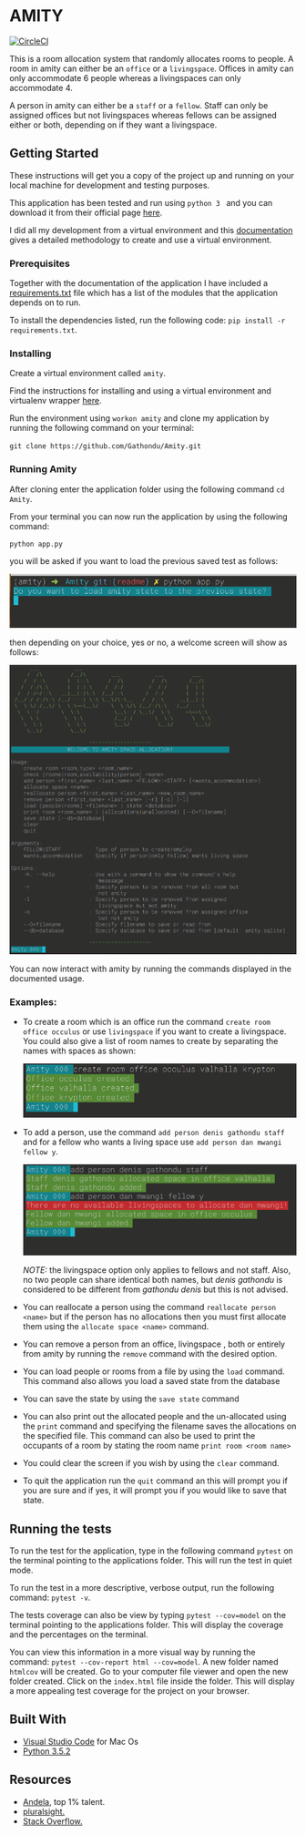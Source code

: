 # AMITY
[![CircleCI](https://circleci.com/gh/Gathondu/Amity/tree/develop.svg?style=svg)](https://circleci.com/gh/Gathondu/Amity/tree/develop)

This is a room allocation system that randomly allocates rooms to people.
A room in amity can either be an `office` or a `livingspace`. Offices in amity can only accommodate 6 people whereas a livingspaces can only accommodate 4.

A person in amity can either be a `staff` or a `fellow`. Staff can only be assigned offices but not livingspaces whereas fellows can be assigned either or both, depending on if they want a livingspace.

## Getting Started

These instructions will get you a copy of the project up and running on your local machine for development and testing purposes.

This application has been tested and run using `python 3 ` and you can download it from their official page [here](https://python.org/downloads/).

I did all my development from a virtual environment and this [documentation](http://docs.python-guide.org/en/latest/dev/virtualenvs/)
gives a detailed methodology to create and use a virtual environment.

### Prerequisites

Together with the documentation of the application I have included a [requirements.txt](requirements.txt) file
which has a list of the modules that the application depends on to run.

To install the dependencies listed, run the following code: `pip install -r requirements.txt`.

### Installing

Create a virtual environment called `amity`. 

Find the instructions for installing and using a virtual environment and virtualenv wrapper [here](http://docs.python-guide.org/en/latest/dev/virtualenvs/).

Run the environment using `workon amity` and clone my application by running the following command on your terminal:

   `git clone https://github.com/Gathondu/Amity.git`

### Running Amity 

After cloning enter the application folder using the following command `cd Amity`.

From your terminal you can now run the application by using the following command: 

```
python app.py
```

you will be asked if you want to load the previous saved test as follows:

   ![start confirmation](assets/confirm-start.png)

then depending on your choice, yes or no, a welcome screen will show as follows: 

   ![welcome screen](assets/welcome.png)

You can now interact with amity by running the commands displayed in the documented usage.

### Examples:
+ To create a room which is an office run the command `create room office occulus` or use `livingspace` if you want to create a livingspace. You could also give a list of room names to create by separating the names with spaces as shown:

    ![create room](assets/create-room.png)

+ To add a person, use the command `add person denis gathondu staff` and for a fellow who wants a living space use `add person dan mwangi fellow y`. 

    ![add person](assets/add-person.png)

    *NOTE:* the livingspace option only applies to fellows and not staff. Also, no two people can share identical both names, but *denis gathondu* is considered to be different from *gathondu denis* but this is not advised.

+ You can reallocate a person using the command `reallocate person <name>` but if the person has no allocations then you must first allocate them using the `allocate space <name>` command.

+ You can remove a person from an office, livingspace , both or entirely from amity by running the `remove` command with the desired option.

+ You can load people or rooms from a file by using the `load` command. This command also allows you load a saved state from the database

+ You can save the state by using the `save state` command

+ You can also print out the allocated people and the un-allocated using the `print` command and specifying the filename saves the allocations on the specified file. This command can also be used to print the occupants of a room by stating the room name `print room <room name>`

+ You could clear the screen if you wish by using the `clear` command.

+ To quit the application run the `quit` command an this will prompt you if you are sure and if yes, it will prompt you if you would like to save that state.

## Running the tests

To run the test for the application, type in the following command `pytest` on the terminal pointing to the applications folder. This will run the test in quiet mode.

To run the test in a more descriptive, verbose output, run the following command: `pytest -v`.

The tests coverage can also be view by typing `pytest --cov=model` on the terminal pointing to the applications folder. This will display the coverage and the percentages on the terminal.

You can view this information in a more visual way by running the command: `pytest --cov-report html --cov=model`. A new folder named `htmlcov` will be created. Go to your computer file viewer and open the new folder created. Click on the `index.html` file inside the folder. This will display a more appealing test coverage for the project on your browser.

## Built With

   * [Visual Studio Code](https://code.visualstudio.com/) for Mac Os
   * [Python 3.5.2](https://python.org/downloads/)


## Resources

   * [Andela](https://andela.com/), top 1% talent.
   * [pluralsight.](https://app.pluralsight.com)
   * [Stack Overflow.](https://stackoverflow.com/)
